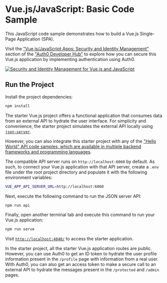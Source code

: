 # Vue.js/JavaScript: Basic Code Sample

This JavaScript code sample demonstrates how to build a Vue.js Single-Page Application (SPA).

Visit the ["Vue.js/JavaScript Apps: Security and Identity Management"](https://auth0.com/developers/hub/code-samples/spa/vue-javascript) section of the ["Auth0 Developer Hub"](https://auth0.com/developers/hub) to explore how you can secure this Vue.js application by implementing authentication using Auth0.

[![Security and Identity Management for Vue.js and JavaScript](https://cdn.auth0.com/blog/hub/code-samples/spa/vue-javascript.png)](https://auth0.com/developers/hub/code-samples/spa/vue-javascript)

## Run the Project

Install the project dependencies:

```bash
npm install
```

The starter Vue.js project offers a functional application that consumes data from an external API to hydrate the user interface. For simplicity and convenience, the starter project simulates the external API locally using [`json-server`](https://github.com/typicode/json-server).

However, you can also integrate this starter project with any of the ["Hello World" API code samples, which are available in multiple backend frameworks and programming languages](https://github.com/orgs/auth0-developer-hub/repositories?language=&q=api+hello-world&sort=&type=public).

The compatible API server runs on `http://localhost:6060` by default. As such, to connect your Vue.js application with that API server, create a `.env` file under the root project directory and populate it with the following environment variables:

```bash
VUE_APP_API_SERVER_URL=http://localhost:6060
```

Next, execute the following command to run the JSON server API:

```bash
npm run api
```

Finally, open another terminal tab and execute this command to run your Vue.js application:

```bash
npm run serve
```

Visit [`http://localhost:4040/`](http://localhost:4040/) to access the starter application.

In the starter project, all the starter Vue.js application routes are public. However, you can use Auth0 to get an ID token to hydrate the user profile information present in the `/profile` page with information from a real user. With Auth0, you can also get an access token to make a secure call to an external API to hydrate the messages present in the `/protected` and `/admin` pages.

